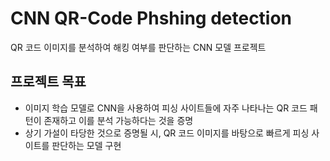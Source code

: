 # CNN QR-Code Phshing detection

QR 코드 이미지를 분석하여 해킹 여부를 판단하는 CNN 모델 프로젝트

## 프로젝트 목표

- 이미지 학습 모델로 CNN을 사용하여 피싱 사이트들에 자주 나타나는 QR 코드 패턴이 존재하고 이를 분석 가능하다는 것을 증명
- 상기 가설이 타당한 것으로 증명될 시, QR 코드 이미지를 바탕으로 빠르게 피싱 사이트를 판단하는 모델 구현
